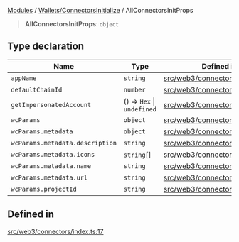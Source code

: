 [Modules](../../../README.md) / [Wallets/ConnectorsInitialize](../README.md) / AllConnectorsInitProps

> **AllConnectorsInitProps**: `object`

## Type declaration

| Name | Type | Defined in |
| ------ | ------ | ------ |
| `appName` | `string` | [src/web3/connectors/index.ts:18](https://github.com/bgd-labs/fe-shared/blob/09fc11c58abae5aa2af4d8b6d7c2f384460843a4/src/web3/connectors/index.ts#L18) |
| `defaultChainId` | `number` | [src/web3/connectors/index.ts:19](https://github.com/bgd-labs/fe-shared/blob/09fc11c58abae5aa2af4d8b6d7c2f384460843a4/src/web3/connectors/index.ts#L19) |
| `getImpersonatedAccount` | () => `Hex` \| `undefined` | [src/web3/connectors/index.ts:29](https://github.com/bgd-labs/fe-shared/blob/09fc11c58abae5aa2af4d8b6d7c2f384460843a4/src/web3/connectors/index.ts#L29) |
| `wcParams` | `object` | [src/web3/connectors/index.ts:20](https://github.com/bgd-labs/fe-shared/blob/09fc11c58abae5aa2af4d8b6d7c2f384460843a4/src/web3/connectors/index.ts#L20) |
| `wcParams.metadata` | `object` | [src/web3/connectors/index.ts:22](https://github.com/bgd-labs/fe-shared/blob/09fc11c58abae5aa2af4d8b6d7c2f384460843a4/src/web3/connectors/index.ts#L22) |
| `wcParams.metadata.description` | `string` | [src/web3/connectors/index.ts:24](https://github.com/bgd-labs/fe-shared/blob/09fc11c58abae5aa2af4d8b6d7c2f384460843a4/src/web3/connectors/index.ts#L24) |
| `wcParams.metadata.icons` | `string`[] | [src/web3/connectors/index.ts:26](https://github.com/bgd-labs/fe-shared/blob/09fc11c58abae5aa2af4d8b6d7c2f384460843a4/src/web3/connectors/index.ts#L26) |
| `wcParams.metadata.name` | `string` | [src/web3/connectors/index.ts:23](https://github.com/bgd-labs/fe-shared/blob/09fc11c58abae5aa2af4d8b6d7c2f384460843a4/src/web3/connectors/index.ts#L23) |
| `wcParams.metadata.url` | `string` | [src/web3/connectors/index.ts:25](https://github.com/bgd-labs/fe-shared/blob/09fc11c58abae5aa2af4d8b6d7c2f384460843a4/src/web3/connectors/index.ts#L25) |
| `wcParams.projectId` | `string` | [src/web3/connectors/index.ts:21](https://github.com/bgd-labs/fe-shared/blob/09fc11c58abae5aa2af4d8b6d7c2f384460843a4/src/web3/connectors/index.ts#L21) |

## Defined in

[src/web3/connectors/index.ts:17](https://github.com/bgd-labs/fe-shared/blob/09fc11c58abae5aa2af4d8b6d7c2f384460843a4/src/web3/connectors/index.ts#L17)
